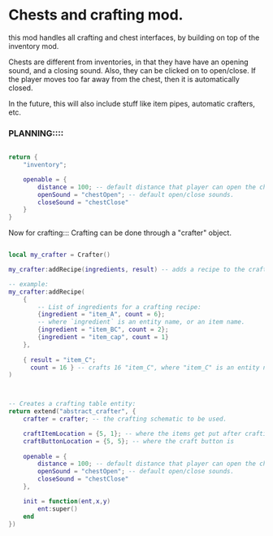 
# Chests and crafting mod.

this mod handles all crafting and chest interfaces, by 
building on top of the inventory mod.

Chests are different from inventories, in that they have have an opening sound,
and a closing sound.
Also, they can be clicked on to open/close.
If the player moves too far away from the chest, then it is automatically closed.


In the future, this will also include stuff like item pipes,
automatic crafters, etc.



### PLANNING::::
```lua

return {
    "inventory";

    openable = {
        distance = 100; -- default distance that player can open the chest from
        openSound = "chestOpen"; -- default open/close sounds.
        closeSound = "chestClose"
    }
}

```



Now for crafting:::
Crafting can be done through a "crafter" object.
```lua

local my_crafter = Crafter()

my_crafter:addRecipe(ingredients, result) -- adds a recipe to the crafter.

-- example:
my_crafter:addRecipe(
    {
        -- List of ingredients for a crafting recipe:
        {ingredient = "item_A", count = 6}; 
        -- where `ingredient` is an entity name, or an item name.
        {ingredient = "item_BC", count = 2};
        {ingredient = "item_cap", count = 1}
    },
    
    { result = "item_C";
      count = 16 } -- crafts 16 "item_C", where "item_C" is an entity name.
)



-- Creates a crafting table entity:
return extend("abstract_crafter", {
    crafter = crafter; -- the crafting schematic to be used.

    craftItemLocation = {5, 1}; -- where the items get put after crafting
    craftButtonLocation = {5, 5}; -- where the craft button is
    
    openable = {
        distance = 100; -- default distance that player can open the chest from
        openSound = "chestOpen"; -- default open/close sounds.
        closeSound = "chestClose"
    },

    init = function(ent,x,y)
        ent:super()
    end
})





```


